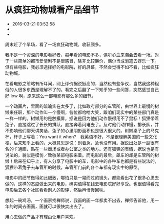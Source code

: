 # 从疯狂动物城看产品细节
- 2016-03-21 03:52:58
- 
- 

<!--markdown-->周末赶了个早场，看了一场疯狂动物城，收获颇多。

我不是一个资深的电影看好者，每年看的电影不多，偶尔心血来潮会去看一场。对于一些简单的都市爱情剧不是很感冒，除非比较廉价，偶尔当成消遣去娱乐一下。但有些电影，我必须选择好的电影院，好的屏幕，不然会觉得不如不看，比如疯狂动物城。

在看电影之前略有所耳闻，网上评价据说挺高的，当然也有些争议，当然我这种粗俗的人很多东西是理解不了的。看完之后翻了一下知乎的一些问答，突然感觉自己好 low 啊，原来这么一部电影有那么多的细节。

一个动画片，里面的暗喻实在太多了，比如政府部分的车管所，由世界上最慢的树懒来任职，那个动作叫一个慢啊，各位都哈哈大笑，跟咱们现实中的某些部门真是一样一样的。树懒用的是触摸屏，据说是因为他们动作慢得用不了鼠标！狐狸带着兔子，直接跳过了长长的排队，直接奔着闪电去了。及时他们动作慢，排长队，并不影响他们聊天讲笑话，兔子的心里阴影面积也是很大很大的。树懒桌子上的马克杯，杯子上写着：You want it when?　我英语不好，不是很理解美国的一些文化梗，后来知乎上看的，大概意思是说：别着急，急也没有用。据说出处是一副很有名的卡通画，贴在一些商场或者办公室之类的地方。还有狐狸的表情，据说也是有说法的，貌似是模仿／致敬某部电影来着。而电影的最后，飙车的却是车管所的树懒！后来在知乎上，有人分享了电影中的车，电影中的各种车也都是有些说法的，狐狸带着兔子去车管所的时候，车管所门前的各个车都有现实中的原型。

电影中的细节做得如此细致，哪怕只是一晃而过的镜头，都能看出花了很多心思去做的，这样的态度做出来的电影，确实值得花钱去电影院好好享受。也很值得看完电影后去各个社区看看别人的影评，然后再慢慢回味。

想起一碗鸡汤，一个画家找禅师说，我画的画一年都卖不出去，禅师告诉他，用一年的时间去画画，画就可以很快卖出去了。

用心去做的产品才有理由让用户喜欢。